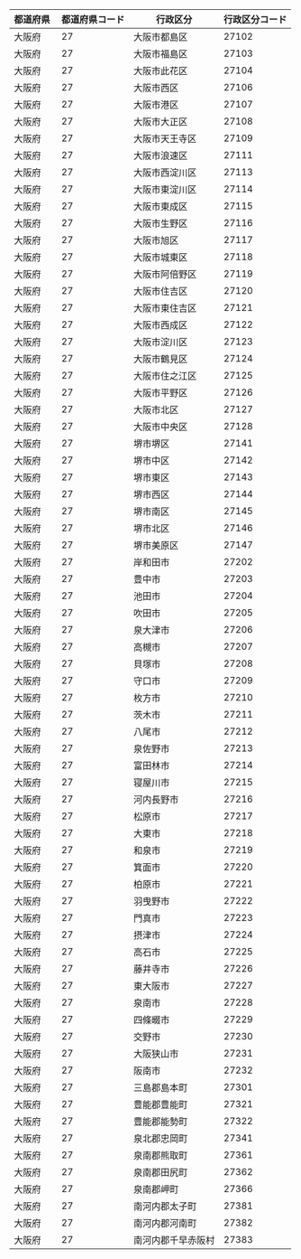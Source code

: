 |  都道府県  | 都道府県コード | 行政区分 | 行政区分コード |
|-----------|--------------|--------- |--------------|
| 大阪府 | 27 | 大阪市都島区 | 27102 |
| 大阪府 | 27 | 大阪市福島区 | 27103 |
| 大阪府 | 27 | 大阪市此花区 | 27104 |
| 大阪府 | 27 | 大阪市西区 | 27106 |
| 大阪府 | 27 | 大阪市港区 | 27107 |
| 大阪府 | 27 | 大阪市大正区 | 27108 |
| 大阪府 | 27 | 大阪市天王寺区 | 27109 |
| 大阪府 | 27 | 大阪市浪速区 | 27111 |
| 大阪府 | 27 | 大阪市西淀川区 | 27113 |
| 大阪府 | 27 | 大阪市東淀川区 | 27114 |
| 大阪府 | 27 | 大阪市東成区 | 27115 |
| 大阪府 | 27 | 大阪市生野区 | 27116 |
| 大阪府 | 27 | 大阪市旭区 | 27117 |
| 大阪府 | 27 | 大阪市城東区 | 27118 |
| 大阪府 | 27 | 大阪市阿倍野区 | 27119 |
| 大阪府 | 27 | 大阪市住吉区 | 27120 |
| 大阪府 | 27 | 大阪市東住吉区 | 27121 |
| 大阪府 | 27 | 大阪市西成区 | 27122 |
| 大阪府 | 27 | 大阪市淀川区 | 27123 |
| 大阪府 | 27 | 大阪市鶴見区 | 27124 |
| 大阪府 | 27 | 大阪市住之江区 | 27125 |
| 大阪府 | 27 | 大阪市平野区 | 27126 |
| 大阪府 | 27 | 大阪市北区 | 27127 |
| 大阪府 | 27 | 大阪市中央区 | 27128 |
| 大阪府 | 27 | 堺市堺区 | 27141 |
| 大阪府 | 27 | 堺市中区 | 27142 |
| 大阪府 | 27 | 堺市東区 | 27143 |
| 大阪府 | 27 | 堺市西区 | 27144 |
| 大阪府 | 27 | 堺市南区 | 27145 |
| 大阪府 | 27 | 堺市北区 | 27146 |
| 大阪府 | 27 | 堺市美原区 | 27147 |
| 大阪府 | 27 | 岸和田市 | 27202 |
| 大阪府 | 27 | 豊中市 | 27203 |
| 大阪府 | 27 | 池田市 | 27204 |
| 大阪府 | 27 | 吹田市 | 27205 |
| 大阪府 | 27 | 泉大津市 | 27206 |
| 大阪府 | 27 | 高槻市 | 27207 |
| 大阪府 | 27 | 貝塚市 | 27208 |
| 大阪府 | 27 | 守口市 | 27209 |
| 大阪府 | 27 | 枚方市 | 27210 |
| 大阪府 | 27 | 茨木市 | 27211 |
| 大阪府 | 27 | 八尾市 | 27212 |
| 大阪府 | 27 | 泉佐野市 | 27213 |
| 大阪府 | 27 | 富田林市 | 27214 |
| 大阪府 | 27 | 寝屋川市 | 27215 |
| 大阪府 | 27 | 河内長野市 | 27216 |
| 大阪府 | 27 | 松原市 | 27217 |
| 大阪府 | 27 | 大東市 | 27218 |
| 大阪府 | 27 | 和泉市 | 27219 |
| 大阪府 | 27 | 箕面市 | 27220 |
| 大阪府 | 27 | 柏原市 | 27221 |
| 大阪府 | 27 | 羽曳野市 | 27222 |
| 大阪府 | 27 | 門真市 | 27223 |
| 大阪府 | 27 | 摂津市 | 27224 |
| 大阪府 | 27 | 高石市 | 27225 |
| 大阪府 | 27 | 藤井寺市 | 27226 |
| 大阪府 | 27 | 東大阪市 | 27227 |
| 大阪府 | 27 | 泉南市 | 27228 |
| 大阪府 | 27 | 四條畷市 | 27229 |
| 大阪府 | 27 | 交野市 | 27230 |
| 大阪府 | 27 | 大阪狭山市 | 27231 |
| 大阪府 | 27 | 阪南市 | 27232 |
| 大阪府 | 27 | 三島郡島本町 | 27301 |
| 大阪府 | 27 | 豊能郡豊能町 | 27321 |
| 大阪府 | 27 | 豊能郡能勢町 | 27322 |
| 大阪府 | 27 | 泉北郡忠岡町 | 27341 |
| 大阪府 | 27 | 泉南郡熊取町 | 27361 |
| 大阪府 | 27 | 泉南郡田尻町 | 27362 |
| 大阪府 | 27 | 泉南郡岬町 | 27366 |
| 大阪府 | 27 | 南河内郡太子町 | 27381 |
| 大阪府 | 27 | 南河内郡河南町 | 27382 |
| 大阪府 | 27 | 南河内郡千早赤阪村 | 27383 |
